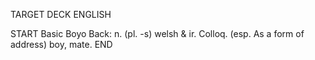 TARGET DECK
ENGLISH

START
Basic
Boyo
Back: n. (pl. -s) welsh & ir. Colloq. (esp. As a form of address) boy, mate.
END
